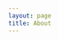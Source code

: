 ```yaml
---
layout: page
title: About
---
```

<html>

<head>
    <style>
        .box1 {
            border: 1px solid gray;
            position: absolute;
            height: 60px;
            width: 450px;
            font-size: 20px;
            font-weight: 800;
/*            background-color: skyblue;*/


        }

        .minor-font {
            font-size: 14px;
            color: gray;
        }

        .box2 {
            position: relative;
            margin-right: 700px;

        }

        .display {
            background-color: skyblue;
            border: 1px solid gray;
            width: 49px;
            float: right;
        }
    </style>
</head>

<body>
    <h2>Teaching</h2>
    <hr>
    <div class="box1">
        <a href="/Reflection_paper.pdf">Air Force Academy TA Reflectation </a>
        
        <a href="/projects/Reflection_paper.pdf">
        2nd url
        </a>
        
<!--
        <a href="/pages/Reflection_paper.pdf">
        3rd url
        </a>
-->
        <br>
        <span class="minor-font">June 06 2019, Tech Partnership in Urban schools, DePaul University</span>
    </div>
<!--
    <div class="box2">
        <a href="/Reflectation_paper.pdf">
            <img class="display" src="/PDF_file_icon.svg">
        </a>
        
    </div>
-->
</body>

</html>

